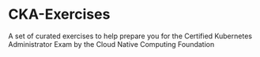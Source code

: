 # CKA-Exercises
A set of curated exercises to help prepare you for the Certified Kubernetes Administrator Exam by the Cloud Native Computing Foundation
